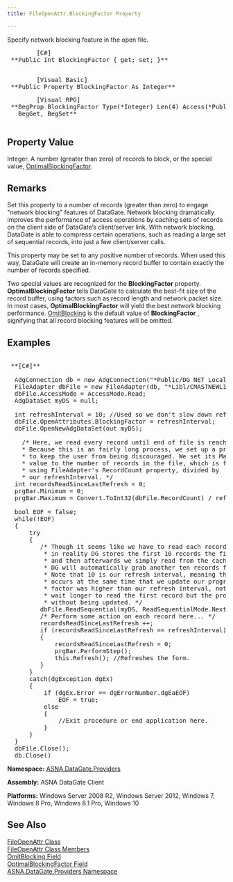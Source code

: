 ```yaml
---
title: FileOpenAttr.BlockingFactor Property

---
```


Specify network blocking feature in the open file.
<pre class="prettyprint">        <span class="lang">[C#]</span>
 **Public int BlockingFactor { get; set; }** 
      </pre>
<pre class="prettyprint">        <span class="lang">[Visual Basic] </span>
 **Public Property BlockingFactor As Integer**  </pre>
<pre class="prettyprint">        <span class="lang">[Visual RPG]</span>
 **BegProp BlockingFactor Type(*Integer) Len(4) Access(*Public)
   BegGet, BegSet** 
      </pre>

## Property Value

Integer. A number (greater than zero) of records to block, or the special value, [OptimalBlockingFactor](file-open-attr-class-optimal-blocking-factor-field.html).
## Remarks

Set this property to a number of records (greater than zero) to engage "network blocking" features of DataGate. Network blocking dramatically improves the performance of access operations by caching sets of records on the client side of DataGate’s client/server link. With network blocking, DataGate is able to compress certain operations, such as reading a large set of sequential records, into just a few client/server calls.

This property may be set to any positive number of records. When used this way, DataGate will create an in-memory record buffer to contain exactly the number of records specified.

Two special values are recognized for the **BlockingFactor** property. **OptimalBlockingFactor** tells DataGate to calculate the best-fit size of the record buffer, using factors such as record length and network packet size. In most cases, **OptimalBlockingFactor** will yield the best network blocking performance. [ OmitBlocking](file-open-attr-class-omit-blocking-field.html) is the default value of **BlockingFactor** , signifying that all record blocking features will be omitted.
## Examples

<pre>        <span class="lang">
 **[C#]** 
        </span>
  AdgConnection db = new AdgConnection("*Public/DG NET Local");
  FileAdapter dbFile = new FileAdapter(db, "*Libl/CMASTNEWL1", "CMMASTERL1");
  dbFile.AccessMode = AccessMode.Read;
  AdgDataSet myDS = null;

  int refreshInterval = 10; //Used so we don't slow down refreshing too much...
  dbFile.OpenAttributes.BlockingFactor = refreshInterval;
  dbFile.OpenNewAdgDataSet(out myDS);

    /* Here, we read every record until end of file is reached.
    * Because this is an fairly long process, we set up a progress bar
    * to keep the user from being discouraged. We set its Maximum
    * value to the number of records in the file, which is found
    * using FileAdapter's RecordCount property, divided by
    * our refreshInterval. */
  int recordsReadSinceLastRefresh = 0;
  prgBar.Minimum = 0;
  prgBar.Maximum = Convert.ToInt32(dbFile.RecordCount) / refreshInterval;

  bool EOF = false;
  while(!EOF)
  {
      try
      {
         /* Though it seems like we have to read each record one at a time,
          * in reality DG stores the first 10 records the first time we read
          * and then afterwards we simply read from the cache. When those run out, 
          * DG will automatically grab another ten records from the database.
          * Note that 10 is our refresh interval, meaning that this I/O operation
          * occurs at the same time that we update our progress bar. If the blocking
          * factor was higher than our refresh interval, not only would we have to 
          * wait longer to read the first record but the progress bar would go longer
          * without being updated. */
         dbFile.ReadSequential(myDS, ReadSequentialMode.Next, LockRequest.NoWait);
         /* Perform some action on each record here... */
         recordsReadSinceLastRefresh ++;
         if (recordsReadSinceLastRefresh == refreshInterval)
         {
             recordsReadSinceLastRefresh = 0;
             prgBar.PerformStep();
             this.Refresh(); //Refreshes the form.
         }
      }
      catch(dgException dgEx)
      {
          if (dgEx.Error == dgErrorNumber.dgEaEOF)
              EOF = true;
          else
          {
              //Exit procedure or end application here.
          }
      }
  }
  dbFile.Close();
  db.Close()</pre>


**Namespace:** [ ASNA.DataGate.Providers](datagate-providers-namespace.html) 

**Assembly:** ASNA DataGate Client

**Platforms:** Windows Server 2008 R2, Windows Server 2012, Windows 7, Windows 8 Pro, Windows 8.1 Pro, Windows 10
## See Also


[FileOpenAttr Class](file-open-attr-class.html)
      <br />
[FileOpenAttr Class Members](file-open-attr-class-members.html)
      <br />
[OmitBlocking Field](file-open-attr-class-omit-blocking-field.html)
      <br />
      [OptimalBlockingFactor 
					Field](file-open-attr-class-optimal-blocking-factor-field.html)
      <br />
[ASNA.DataGate.Providers Namespace](datagate-providers-namespace.html)

